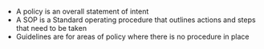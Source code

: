 * A policy is an overall statement of intent
* A SOP is a Standard operating procedure that outlines actions and steps that need to be taken 
* Guidelines are for areas of policy where there is no procedure in place 